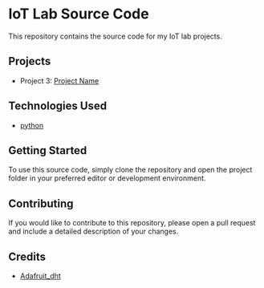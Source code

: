 # IoT Lab Source Code

This repository contains the source code for my IoT lab projects.

## Projects

- Project 3: [Project Name](dht11sensor.py/)

## Technologies Used

- [python](https://python.org/)

## Getting Started

To use this source code, simply clone the repository and open the project folder in your preferred editor or development environment.

## Contributing

If you would like to contribute to this repository, please open a pull request and include a detailed description of your changes.

## Credits

- [Adafruit_dht](https://library1.com/)

